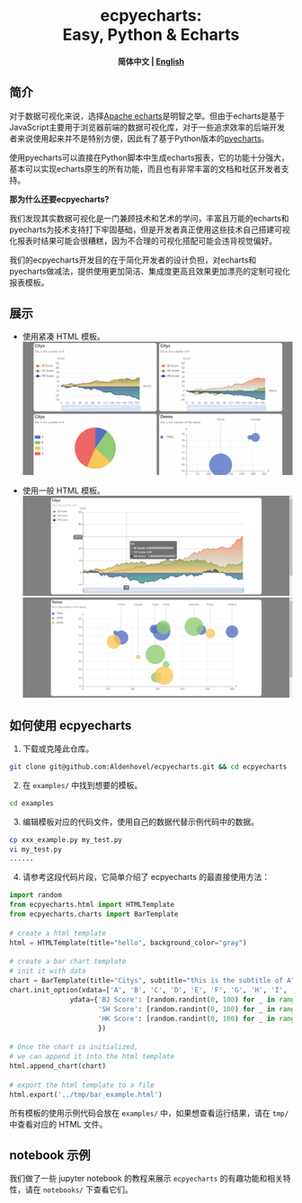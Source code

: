 
<h1 align="center">ecpyecharts: <br/>Easy, Python & Echarts</h1>

<h4 align="center">
    <p>
        <b>简体中文</b> |
        <a href="https://github.com/Aldenhovel/ecpyecharts/blob/main/README.md">English</a>
    <p>
</h4>

## 简介

对于数据可视化来说，选择[Apache echarts](https://github.com/apache/echarts)是明智之举。但由于echarts是基于JavaScript主要用于浏览器前端的数据可视化库，对于一些追求效率的后端开发者来说使用起来并不是特别方便，因此有了基于Python版本的[pyecharts](https://github.com/pyecharts/pyecharts)。

使用pyecharts可以直接在Python脚本中生成echarts报表，它的功能十分强大，基本可以实现echarts原生的所有功能，而且也有非常丰富的文档和社区开发者支持。

**那为什么还要ecpyecharts?**

我们发现其实数据可视化是一门兼顾技术和艺术的学问，丰富且万能的echarts和pyecharts为技术支持打下牢固基础，但是开发者真正使用这些技术自己搭建可视化报表时结果可能会很糟糕，因为不合理的可视化搭配可能会违背视觉偏好。

我们的ecpyecharts开发目的在于简化开发者的设计负担，对echarts和pyecharts做减法，提供使用更加简洁、集成度更高且效果更加漂亮的定制可视化报表模板。



## 展示

- 使用紧凑 HTML 模板。
![#1](examples/imgs/tight_html_example.gif)

- 使用一般 HTML 模板。
![#2](examples/imgs/line_example_01.png)
![#4](examples/imgs/scatter_example_01.png)

## 如何使用 ecpyecharts

1. 下载或克隆此仓库。
```bash
git clone git@github.com:Aldenhovel/ecpyecharts.git && cd ecpyecharts
```

2. 在 `examples/` 中找到想要的模板。
```bash
cd examples
```

3. 编辑模板对应的代码文件，使用自己的数据代替示例代码中的数据。
```bash
cp xxx_example.py my_test.py
vi my_test.py
......
```

4. 请参考这段代码片段，它简单介绍了 ecpyecharts 的最直接使用方法：

```python
import random
from ecpyecharts.html import HTMLTemplate
from ecpyecharts.charts import BarTemplate

# create a html template
html = HTMLTemplate(title="hello", background_color="gray")

# create a bar chart template 
# init it with data
chart = BarTemplate(title="Citys", subtitle="this is the subtitle of A", xaxis='Metric', yaxis='Score')
chart.init_option(xdata=['A', 'B', 'C', 'D', 'E', 'F', 'G', 'H', 'I', 'J', 'K'],
               ydata={'BJ Score': [random.randint(0, 100) for _ in range(11)],
                      'SH Score': [random.randint(0, 100) for _ in range(11)],
                      'HK Score': [random.randint(0, 100) for _ in range(11)]
                      })

# Once the chart is initialized, 
# we can append it into the html template
html.append_chart(chart)

# export the html template to a file
html.export('../tmp/bar_example.html')
```

所有模板的使用示例代码会放在 `examples/` 中，如果想查看运行结果，请在 `tmp/` 中查看对应的 HTML 文件。

## notebook 示例

我们做了一些 jupyter notebook 的教程来展示 `ecpyecharts` 的有趣功能和相关特性，请在 `notebooks/` 下查看它们。



